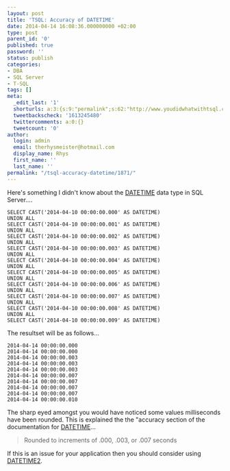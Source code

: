 ```yaml
---
layout: post
title: 'TSQL: Accuracy of DATETIME'
date: 2014-04-14 16:08:36.000000000 +02:00
type: post
parent_id: '0'
published: true
password: ''
status: publish
categories:
- DBA
- SQL Server
- T-SQL
tags: []
meta:
  _edit_last: '1'
  shorturls: a:3:{s:9:"permalink";s:62:"http://www.youdidwhatwithtsql.com/tsql-accuracy-datetime/1871/";s:7:"tinyurl";s:26:"http://tinyurl.com/qhxpekm";s:4:"isgd";s:19:"http://is.gd/HYSBE3";}
  tweetbackscheck: '1613245480'
  twittercomments: a:0:{}
  tweetcount: '0'
author:
  login: admin
  email: therhysmeister@hotmail.com
  display_name: Rhys
  first_name: ''
  last_name: ''
permalink: "/tsql-accuracy-datetime/1871/"
---
```

Here's something I didn't know about the [DATETIME](http://msdn.microsoft.com/en-us/library/ms187819.aspx "DATETIME SQL Server") data type in SQL Server....

```
SELECT CAST('2014-04-10 00:00:00.000' AS DATETIME)
UNION ALL
SELECT CAST('2014-04-10 00:00:00.001' AS DATETIME)
UNION ALL
SELECT CAST('2014-04-10 00:00:00.002' AS DATETIME)
UNION ALL
SELECT CAST('2014-04-10 00:00:00.003' AS DATETIME)
UNION ALL
SELECT CAST('2014-04-10 00:00:00.004' AS DATETIME)
UNION ALL
SELECT CAST('2014-04-10 00:00:00.005' AS DATETIME)
UNION ALL
SELECT CAST('2014-04-10 00:00:00.006' AS DATETIME)
UNION ALL
SELECT CAST('2014-04-10 00:00:00.007' AS DATETIME)
UNION ALL
SELECT CAST('2014-04-10 00:00:00.008' AS DATETIME)
UNION ALL
SELECT CAST('2014-04-10 00:00:00.009' AS DATETIME)
```

The resultset will be as follows...

```
2014-04-14 00:00:00.000
2014-04-14 00:00:00.000
2014-04-14 00:00:00.003
2014-04-14 00:00:00.003
2014-04-14 00:00:00.003
2014-04-14 00:00:00.007
2014-04-14 00:00:00.007
2014-04-14 00:00:00.007
2014-04-14 00:00:00.007
2014-04-14 00:00:00.010
```

The sharp eyed amongst you would have noticed some values milliseconds have been rounded. This is explained the the "accuracy section of the documentation for [DATETIME](http://msdn.microsoft.com/en-us/library/ms187819.aspx "DATETIME SQL Server")...

> Rounded to increments of .000, .003, or .007 seconds

If this is an issue for your application then you should consider using [DATETIME2](http://msdn.microsoft.com/en-us/library/bb677335(v=sql.105).aspx "DATETIME2 SQL Server").

